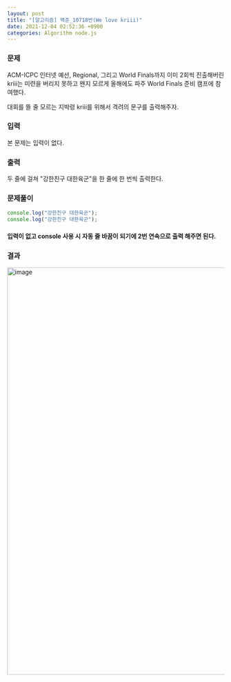 ```yaml
---
layout: post
title: "[알고리즘] 백준_10718번(We love kriii)"
date: 2021-12-04 02:52:36 +0900
categories: Algorithm node.js
---
```


### 문제

ACM-ICPC 인터넷 예선, Regional, 그리고 World Finals까지 이미 2회씩 진출해버린 kriii는 미련을 버리지 못하고 왠지 모르게 올해에도 파주 World Finals 준비 캠프에 참여했다.

대회를 뜰 줄 모르는 지박령 kriii를 위해서 격려의 문구를 출력해주자.

### 입력

본 문제는 입력이 없다.

### 출력

두 줄에 걸쳐 "강한친구 대한육군"을 한 줄에 한 번씩 출력한다.

### 문제풀이

```javascript
console.log("강한친구 대한육군");
console.log("강한친구 대한육군");
```

#### **입력이 없고 console 사용 시 자동 줄 바꿈이 되기에 2번 연속으로 출력 해주면 된다.**

### 결과

<img width="942" alt="image" src="https://user-images.githubusercontent.com/58798715/144649559-64455d1e-d16a-430b-9f1c-d003b3fe9a1d.png">

